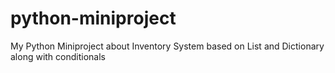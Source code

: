 # python-miniproject
My Python Miniproject about Inventory System based on List and Dictionary along with conditionals
